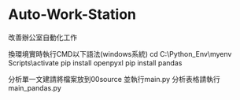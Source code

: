 # Auto-Work-Station

改善辦公室自動化工作

換環境實時執行CMD以下語法(windows系統)
cd C:\Python_Env\myenv
Scripts\activate
pip install openpyxl
pip install pandas

分析單一文建請將檔案放到00source
並執行main.py
分析表格請執行main_pandas.py